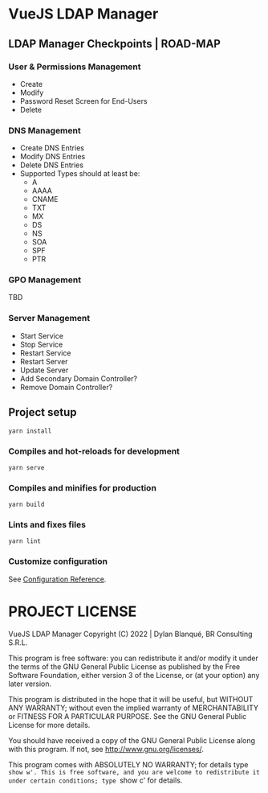 # VueJS LDAP Manager

## LDAP Manager Checkpoints | ROAD-MAP

### User & Permissions Management
 - Create
 - Modify
 - Password Reset Screen for End-Users
 - Delete

### DNS Management

 - Create DNS Entries
 - Modify DNS Entries
 - Delete DNS Entries
 - Supported Types should at least be:
    * A
    * AAAA
    * CNAME
    * TXT
    * MX
    * DS
    * NS
    * SOA
    * SPF
    * PTR

### GPO Management

TBD

### Server Management
 - Start Service
 - Stop Service
 - Restart Service
 - Restart Server
 - Update Server
 - Add Secondary Domain Controller?
 - Remove Domain Controller?

## Project setup
```
yarn install
```

### Compiles and hot-reloads for development
```
yarn serve
```

### Compiles and minifies for production
```
yarn build
```

### Lints and fixes files
```
yarn lint
```

### Customize configuration
See [Configuration Reference](https://cli.vuejs.org/config/).

# PROJECT LICENSE

VueJS LDAP Manager Copyright (C) 2022 | Dylan Blanqué, BR Consulting S.R.L.

This program is free software: you can redistribute it and/or modify
it under the terms of the GNU General Public License as published by
the Free Software Foundation, either version 3 of the License, or
(at your option) any later version.

This program is distributed in the hope that it will be useful,
but WITHOUT ANY WARRANTY; without even the implied warranty of
MERCHANTABILITY or FITNESS FOR A PARTICULAR PURPOSE.  See the
GNU General Public License for more details.

You should have received a copy of the GNU General Public License
along with this program.  If not, see <http://www.gnu.org/licenses/>.

This program comes with ABSOLUTELY NO WARRANTY; for details type `show w'.
This is free software, and you are welcome to redistribute it
under certain conditions; type `show c' for details.
